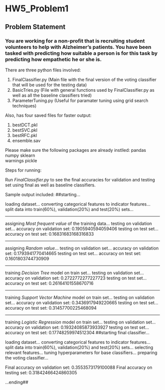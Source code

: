 # HW5_Problem1
## Problem Statement
### You are working for a non-profit that is recruiting student volunteers to help with Alzheimer’s patients. You have been tasked with predicting how suitable a person is for this task by predicting how empathetic he or she is.

There are three python files involved:
1. FinalClassifier.py (Main file with the final version of the voting classifier that will be used for the testing data)
2. BasicTries.py (File with general functions used by FinalClassifier.py as well as all the baseline classifiers tried)
3. ParameterTuning.py (Useful for paramater tuning using grid search techniques)

Also, has four saved files for faster output:
1. bestDCT.pkl
2. bestSVC.pkl
3. bestRFC.pkl
4. ensemble.sav

Please make sure the following packages are already instlled:
  pandas 
  numpy 
  sklearn   
  warnings
  pickle

Steps for running:

Run *FinalClassifier.py* to see the final accuracies for validation and testing set using final as well as baseline classifiers.

Sample output included:
##starting...

  loading dataset...
  converting categorical features to indicator features...
  split data into train(60%), validation(20%) and test(20%) sets...
_______________________

  assigning *Most frequent value* of the training data...
     testing on validation set...
       accuracy on validation set: 0.1905940594059406
     testing on test set...
       accuracy on test set: 0.16831683168316833
_______________________

  assigning *Random value*...
     testing on validation set...
       accuracy on validation set: 0.1793941770414665
     testing on test set...
       accuracy on test set: 0.1601803744730909
_______________________

  training *Decision Tree* model on train set...
     testing on validation set...
       accuracy on validation set: 0.2722772277227723
     testing on test set...
       accuracy on test set: 0.26164101558670716
_______________________

  training *Support Vector Machine* model on train set...
     testing on validation set...
       accuracy on validation set: 0.3436917949220665
     testing on test set...
       accuracy on test set: 0.31457700225468094
_______________________

  training *Logistic Regression* model on train set...
     testing on validation set...
       accuracy on validation set: 0.19324085873933927
     testing on test set...
       accuracy on test set: 0.17748259974512304
##starting final classifier...

  loading dataset...
  converting categorical features to indicator features...
  split data into train(60%), validation(20%) and test(20%) sets...
  selecting relevant features...
  tuning hyperparameters for base classifiers...
  preparing the voting classifier...

Final accuracy on validation set: 0.3553573179100088
Final accuracy on testing set: 0.31842466424860305

...ending##
